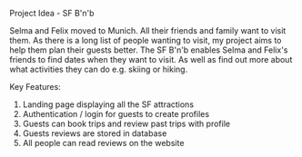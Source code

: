Project Idea - SF B'n'b

Selma and Felix moved to Munich. All their friends and family want to visit them. As there is a long list of people wanting to visit, my project aims to help them plan their guests better.
The SF B'n'b enables Selma and Felix's friends to find dates when they want to visit. As well as find out more about what activities they can do e.g. skiing or hiking.

Key Features:
1. Landing page displaying all the SF attractions 
2. Authentication / login for guests to create profiles 
3. Guests can book trips and review past trips with profile 
4. Guests reviews are stored in database 
5. All people can read reviews on the website

